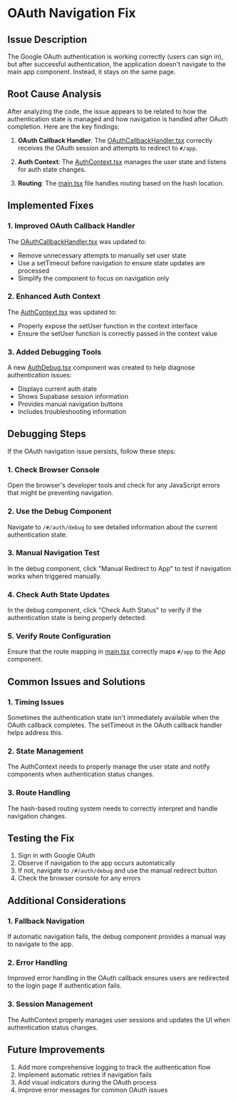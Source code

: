 # OAuth Navigation Fix

## Issue Description

The Google OAuth authentication is working correctly (users can sign in), but after successful authentication, the application doesn't navigate to the main app component. Instead, it stays on the same page.

## Root Cause Analysis

After analyzing the code, the issue appears to be related to how the authentication state is managed and how navigation is handled after OAuth completion. Here are the key findings:

1. **OAuth Callback Handler**: The [OAuthCallbackHandler.tsx](file:///c%3A/Users/welcome/Desktop/StartupValueSimulator/startup-simulator-next/src/components/OAuthCallbackHandler.tsx) correctly receives the OAuth session and attempts to redirect to `#/app`.

2. **Auth Context**: The [AuthContext.tsx](file:///c%3A/Users/welcome/Desktop/StartupValueSimulator/startup-simulator-next/src/contexts/AuthContext.tsx) manages the user state and listens for auth state changes.

3. **Routing**: The [main.tsx](file:///c%3A/Users/welcome/Desktop/StartupValueSimulator/startup-simulator-next/src/main.tsx) file handles routing based on the hash location.

## Implemented Fixes

### 1. Improved OAuth Callback Handler

The [OAuthCallbackHandler.tsx](file:///c%3A/Users/welcome/Desktop/StartupValueSimulator/startup-simulator-next/src/components/OAuthCallbackHandler.tsx) was updated to:

- Remove unnecessary attempts to manually set user state
- Use a setTimeout before navigation to ensure state updates are processed
- Simplify the component to focus on navigation only

### 2. Enhanced Auth Context

The [AuthContext.tsx](file:///c%3A/Users/welcome/Desktop/StartupValueSimulator/startup-simulator-next/src/contexts/AuthContext.tsx) was updated to:

- Properly expose the setUser function in the context interface
- Ensure the setUser function is correctly passed in the context value

### 3. Added Debugging Tools

A new [AuthDebug.tsx](file:///c%3A/Users/welcome/Desktop/StartupValueSimulator/startup-simulator-next/src/components/AuthDebug.tsx) component was created to help diagnose authentication issues:

- Displays current auth state
- Shows Supabase session information
- Provides manual navigation buttons
- Includes troubleshooting information

## Debugging Steps

If the OAuth navigation issue persists, follow these steps:

### 1. Check Browser Console

Open the browser's developer tools and check for any JavaScript errors that might be preventing navigation.

### 2. Use the Debug Component

Navigate to `/#/auth/debug` to see detailed information about the current authentication state.

### 3. Manual Navigation Test

In the debug component, click "Manual Redirect to App" to test if navigation works when triggered manually.

### 4. Check Auth State Updates

In the debug component, click "Check Auth Status" to verify if the authentication state is being properly detected.

### 5. Verify Route Configuration

Ensure that the route mapping in [main.tsx](file:///c%3A/Users/welcome/Desktop/StartupValueSimulator/startup-simulator-next/src/main.tsx) correctly maps `#/app` to the App component.

## Common Issues and Solutions

### 1. Timing Issues

Sometimes the authentication state isn't immediately available when the OAuth callback completes. The setTimeout in the OAuth callback handler helps address this.

### 2. State Management

The AuthContext needs to properly manage the user state and notify components when authentication status changes.

### 3. Route Handling

The hash-based routing system needs to correctly interpret and handle navigation changes.

## Testing the Fix

1. Sign in with Google OAuth
2. Observe if navigation to the app occurs automatically
3. If not, navigate to `/#/auth/debug` and use the manual redirect button
4. Check the browser console for any errors

## Additional Considerations

### 1. Fallback Navigation

If automatic navigation fails, the debug component provides a manual way to navigate to the app.

### 2. Error Handling

Improved error handling in the OAuth callback ensures users are redirected to the login page if authentication fails.

### 3. Session Management

The AuthContext properly manages user sessions and updates the UI when authentication status changes.

## Future Improvements

1. Add more comprehensive logging to track the authentication flow
2. Implement automatic retries if navigation fails
3. Add visual indicators during the OAuth process
4. Improve error messages for common OAuth issues
